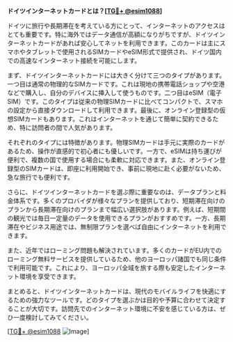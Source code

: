**ドイツインターネットカードとは？[[TG💪+ @esim1088](https://t.me/s/esim1088)]**

ドイツに旅行や長期滞在を考えている方にとって、インターネットのアクセスはとても重要です。特に海外ではデータ通信が高額になりがちですが、ドイツインターネットカードがあれば安心してネットを利用できます。このカードは主にスマホやタブレットで使用されるSIMカードやeSIM形式で提供され、ドイツ国内での高速なインターネット接続を可能にします。

まず、ドイツインターネットカードには大きく分けて三つのタイプがあります。一つ目は通常の物理的なSIMカードです。これは現地の携帯電話ショップや空港などで購入し、自分のデバイスに挿入して使うものです。二つ目はeSIM（電子SIM）です。このタイプは従来の物理SIMカードに比べてコンパクトで、スマホの設定から直接ダウンロードして利用できます。最後に、オンライン登録型の仮想SIMカードもあります。これはインターネットを通じて簡単に契約できるため、特に訪問者の間で人気があります。

それぞれのタイプには特徴があります。物理SIMカードは手元に実際のカードがあるため、操作が直感的で初心者にも優しいです。一方で、eSIMは持ち運びが便利で、複数の国で使用する場合にも柔軟に対応できます。また、オンライン登録型のSIMカードは、即座に利用開始でき、事前に現地に赴く必要がないため、急な旅行でも便利です。

さらに、ドイツインターネットカードを選ぶ際に重要なのは、データプランと料金体系です。多くのプロバイダが様々なプランを提供しており、短期滞在向けのプランから長期滞在向けのプランまで幅広い選択肢があります。例えば、短期間の観光では毎日一定量のデータを使用できるプランがおすすめです。一方、長期滞在やビジネス用途では、無制限プランを選べば自由にインターネットを利用できます。

また、近年ではローミング問題も解決されています。多くのカードがEU内でのローミング無料サービスを提供しているため、他のヨーロッパ諸国でも同じ条件で利用可能です。これにより、ヨーロッパ全域を旅する際も安定したインターネット環境を享受できます。

まとめると、ドイツインターネットカードは、現代のモバイルライフを快適にするための強力なツールです。どのタイプを選ぶかは目的や予算に合わせて決定することが大切です。訪問先でのインターネット環境に不安を感じている方は、ぜひ一度検討してみてください。

[[TG💪+ @esim1088](https://t.me/s/esim1088) ![Image](https://i.postimg.cc/Y0z9fWf4/image.png)]
